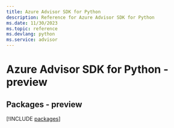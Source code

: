 ```yaml
---
title: Azure Advisor SDK for Python
description: Reference for Azure Advisor SDK for Python
ms.date: 11/30/2023
ms.topic: reference
ms.devlang: python
ms.service: advisor
---
```

# Azure Advisor SDK for Python - preview
## Packages - preview
[!INCLUDE [packages](advisor-index.md)]